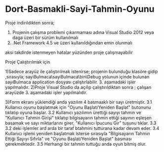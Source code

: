 # Dort-Basmakli-Sayi-Tahmin-Oyunu
Proje indirildikten sonra;

1) Projenin çalışma problemi çıkarmaması adına Visual Studio 2012 veya daga üzeri bir sürüm kullanılmalı
2) .Net Framework 4.5 ve üzeri kullanıldığından emin olunmalı 

 aksi takdirde istenmeyen hatalar yüzünden proje çalışmayabilir
 
Proje Çalıştırılmak için 

1)Sadece arayüz ile çalıştırılmak istenirse;
	projenin bulunduğu klasöre gidip ,sırasıyla;
	sayiBulmaca\sayiBulmaca\bin\Debug yolunun içinde bulunan sayıBulmaca application dosyası çalıştırlabilir. 
	3. aşamadaki işler yapılmalıdır.
2)Proje Visual Studio da açılıp çalıştırıldıktan sonra ;
	çalışan arayüzde 3. aşamadaki işler yapılmalıdır.
	
3)Form ekranı yüklendiği anda yazılım 4 basmaaklı bir sayı üretmiştir.
	3.1 Kullanıcı oyunu başlatmak için "Oyunu Başlat/Yeniden Başlat" butonunu tıklatıp oyuna başlar.
	3.2 Kullanıcı yazılımın ürettiği sayıyı tahmin ve "Kullanıcı Tahmin Girişi" tıklatıp bilgisayarın tahmin
		ettiği sayının eşleşen basamak ve sayı miktarlarını girer, "Kullanıcı İpucunu Gir" tuşunu tıklar.
	3.3 3.2 deki işlemler ard arda bir taraf btahmini tutturana kadar devam eder.
	3.4 Kullanıcı işlemi yeniden başlatmak isterse sırasıyla
		"Bilgisayarın Tahmin Ettiği Sayıyı Sıfırla" ve "Oyunu Başlat/Yeniden Başlat"  basması gerekmektedir.
	3.5 Herhangi bir tahmin tuttuğu anda oyun bitmiş olur.	
